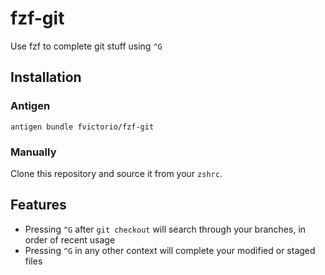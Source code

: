 # fzf-git

Use fzf to complete git stuff using `^G`

## Installation

### Antigen

`antigen bundle fvictorio/fzf-git`

### Manually

Clone this repository and source it from your `zshrc`.

## Features

- Pressing `^G` after `git checkout` will search through your branches, in order of recent usage
- Pressing `^G` in any other context will complete your modified or staged files
